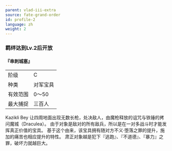 ```yaml
---
parent: vlad-iii-extra
source: fate-grand-order
id: profile-2
language: zh
weight: 2
---
```


### 羁绊达到Lv.2后开放

#### 『串刺城塞』

<table>
  <tr><td>阶级</td><td>C</td></tr>
  <tr><td>种类</td><td>对军宝具</td></tr>
  <tr><td>有效范围</td><td>0～50</td></tr>
  <tr><td>最大捕捉</td><td>三百人</td></tr>
</table>

Kazikli Bey
让四周地面出现无数长枪，处决敌人，由魔枪释放的诅咒与铁锤的拷问魔城（Draculea）。
由于对象是敌对的所有敌兵，所以是在一对多战斗时才能发挥真正价值的宝具。
基于这个由来，该宝具拥有随对方不义·堕落之罪的提升，施加的痛苦也相应提升的特性。
肃正对象越是犯下『逃跑』、『不道德』、『暴力』之罪，破坏力就越巨大。
